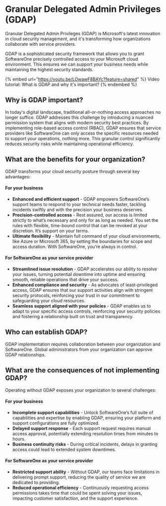 # Granular Delegated Admin Privileges (GDAP)

Granular Delegated Admin Privileges (GDAP) is Microsoft's latest innovation in cloud security management, and it's transforming how organizations collaborate with service providers.&#x20;

GDAP is a sophisticated security framework that allows you to grant SoftwareOne precisely controlled access to your Microsoft cloud environment. This ensures we can support your business needs while maintaining the highest security standards.&#x20;

{% embed url="https://youtu.be/LOwawF8BAYc?feature=shared" %}
Video tutorial: What is GDAP and why it's important?
{% endembed %}

## Why is GDAP important? <a href="#why-is-gdap-important" id="why-is-gdap-important"></a>

In today's digital landscape, traditional all-or-nothing access approaches no longer suffice. GDAP addresses this challenge by introducing a nuanced permission system that aligns with modern security best practices. By implementing role-based access control (RBAC), GDAP ensures that service providers like SoftwareOne can only access the specific resources needed to support your operations, nothing more. This granular control significantly reduces security risks while maintaining operational efficiency.

## What are the benefits for your organization? <a href="#benefits-for-your-organization" id="benefits-for-your-organization"></a>

GDAP transforms your cloud security posture through several key advantages:

#### For your business <a href="#for-your-business" id="for-your-business"></a>

* **Enhanced and efficient support** - GDAP empowers SoftwareOne’s support teams to respond to your technical needs faster, tackling incidents swiftly and with the precision your business deserves.
* **Precision-controlled access** - Rest assured, our access is limited strictly to what’s necessary and only for as long as needed. You set the rules with flexible, time-bound control that can be revoked at your discretion. It’s support on your terms.
* **Ultimate flexibility** - Maintain full command of your cloud environments, like Azure or Microsoft 365, by setting the boundaries for scope and access duration. With SoftwareOne, you’re always in control.

#### For SoftwareOne as your service provider <a href="#for-softwareone-as-your-service-provider" id="for-softwareone-as-your-service-provider"></a>

* **Streamlined issue resolution** - GDAP accelerates our ability to resolve your issues, turning potential downtime into uptime and ensuring smooth, reliable operations that drive your success.
* **Enhanced compliance and security** - As advocates of least-privileged access, GDAP ensures that our support activities align with stringent security protocols, reinforcing your trust in our commitment to safeguarding your cloud resources.
* **Seamless support aligned with your policies** - GDAP enables us to adapt to your specific access controls, reinforcing your security policies and fostering a relationship built on trust and transparency.

## Who can establish GDAP? <a href="#who-can-establish-gdap" id="who-can-establish-gdap"></a>

GDAP implementation requires collaboration between your organization and SoftwareOne. Global administrators from your organization can approve GDAP relationships.

## What are the consequences of not implementing GDAP? <a href="#what-are-consequences-of-not-implementing-gdap" id="what-are-consequences-of-not-implementing-gdap"></a>

Operating without GDAP exposes your organization to several challenges:

#### For your business <a href="#for-your-business" id="for-your-business"></a>

* **Incomplete support capabilities** - Unlock SoftwareOne’s full suite of capabilities and expertise by enabling GDAP, ensuring your platform and support configurations are fully optimized.
* **Delayed support response** - Each support request requires manual access approval, potentially extending resolution times from minutes to hours.
* **Business continuity risks** - During critical incidents, delays in granting access could lead to extended system downtimes.

#### For SoftwareOne as your service provider <a href="#for-softwareone-as-your-service-provider-.1" id="for-softwareone-as-your-service-provider-.1"></a>

* **Restricted support ability** - Without GDAP, our teams face limitations in delivering prompt support, reducing the quality of service we are dedicated to providing.
* **Reduced operational efficiency** - Continuously requesting access permissions takes time that could be spent solving your issues, impacting customer satisfaction, and the support experience.
